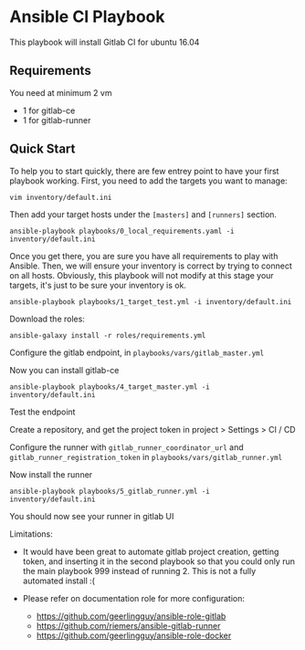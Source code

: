 # Ansible CI Playbook
This playbook will install Gitlab CI for ubuntu 16.04

## Requirements

You need at minimum 2 vm
  - 1 for gitlab-ce
  - 1 for gitlab-runner  

## Quick Start

To help you to start quickly, there are few entrey point to have your first playbook working. First, you need to add the targets you want to manage:

```
vim inventory/default.ini
```
Then add your target hosts under the ```[masters]``` and ```[runners]``` section.

```
ansible-playbook playbooks/0_local_requirements.yaml -i inventory/default.ini
```
Once you get there, you are sure you have all requirements to play with Ansible. Then, we will ensure your inventory is correct by trying to connect on all hosts. Obviously, this playbook will not modify at this stage your targets, it's just to be sure your inventory is ok.
```
ansible-playbook playbooks/1_target_test.yml -i inventory/default.ini
```

Download the roles: 

```
ansible-galaxy install -r roles/requirements.yml
```

Configure the gitlab endpoint, in `playbooks/vars/gitlab_master.yml`


Now you can install gitlab-ce
```
ansible-playbook playbooks/4_target_master.yml -i inventory/default.ini
```

Test the endpoint
 
Create a repository, and get the project token in project > Settings > CI / CD 

Configure the runner with `gitlab_runner_coordinator_url` and `gitlab_runner_registration_token` in `playbooks/vars/gitlab_runner.yml` 

Now install the runner
```
ansible-playbook playbooks/5_gitlab_runner.yml -i inventory/default.ini
```

You should now see your runner in gitlab UI

Limitations:
 - It would have been great to automate gitlab project creation, getting token, and inserting it in the second playbook 
 so that you could only run the main playbook 999 instead of running 2. This is not a fully automated install :(

- Please refer on documentation role for more configuration: 
  - https://github.com/geerlingguy/ansible-role-gitlab
  - https://github.com/riemers/ansible-gitlab-runner
  - https://github.com/geerlingguy/ansible-role-docker




